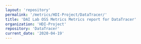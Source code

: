 ```yaml
---
layout: 'repository'
permalink: '/metrics/HDI-Project/DataTracer/'
title: 'DAI Lab OSS Metrics Metrics report for DataTracer'
organization: 'HDI-Project'
repository: 'DataTracer'
current_date: '2020-04-19'
---
```

